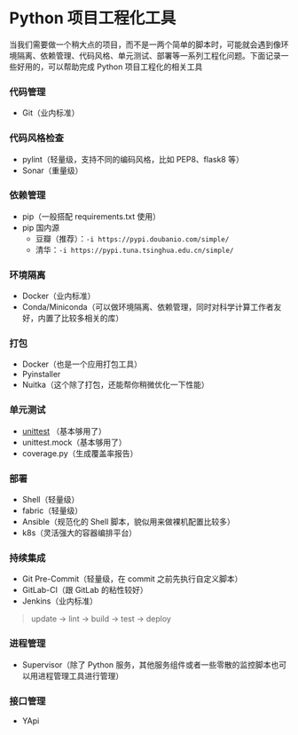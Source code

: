 # Python 项目工程化工具

当我们需要做一个稍大点的项目，而不是一两个简单的脚本时，可能就会遇到像环境隔离、依赖管理、代码风格、单元测试、部署等一系列工程化问题。下面记录一些好用的，可以帮助完成
Python 项目工程化的相关工具

### 代码管理

- Git（业内标准）

### 代码风格检查

- pylint（轻量级，支持不同的编码风格，比如 PEP8、flask8 等）
- Sonar（重量级）

### 依赖管理

- pip（一般搭配 requirements.txt 使用）
- pip 国内源
  - 豆瓣（推荐）：`-i https://pypi.doubanio.com/simple/`
  - 清华：`-i https://pypi.tuna.tsinghua.edu.cn/simple/`

### 环境隔离

- Docker（业内标准）
- Conda/Miniconda（可以做环境隔离、依赖管理，同时对科学计算工作者友好，内置了比较多相关的库）

### 打包

- Docker（也是一个应用打包工具）
- Pyinstaller
- Nuitka（这个除了打包，还能帮你稍微优化一下性能）

### 单元测试

- [unittest](https://github.com/hsxhr-10/Blog/blob/master/Python%E5%AD%A6%E4%B9%A0%E7%AC%94%E8%AE%B0/%E5%8D%95%E5%85%83%E6%B5%8B%E8%AF%95.md) （基本够用了）
- unittest.mock（基本够用了）
- coverage.py（生成覆盖率报告）

### 部署

- Shell（轻量级）
- fabric（轻量级）
- Ansible（规范化的 Shell 脚本，貌似用来做裸机配置比较多）
- k8s（灵活强大的容器编排平台）

### 持续集成

- Git Pre-Commit（轻量级，在 commit 之前先执行自定义脚本）
- GitLab-CI（跟 GitLab 的粘性较好）
- Jenkins（业内标准）

> update -> lint -> build -> test -> deploy

### 进程管理

- Supervisor（除了 Python 服务，其他服务组件或者一些零散的监控脚本也可以用进程管理工具进行管理）

### 接口管理

- YApi
